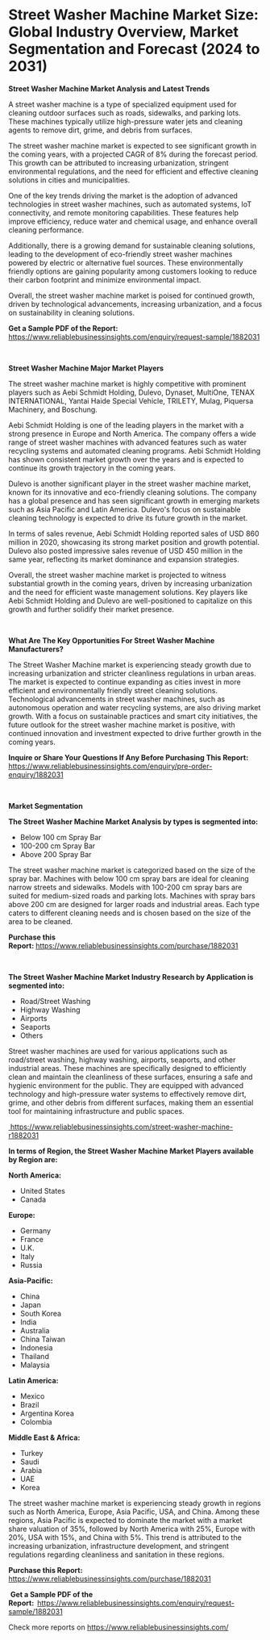 <p><h1>Street Washer Machine Market Size: Global Industry Overview, Market Segmentation and Forecast (2024 to 2031)</h1></p><p><strong>Street Washer Machine Market Analysis and Latest Trends</strong></p>
<p><p>A street washer machine is a type of specialized equipment used for cleaning outdoor surfaces such as roads, sidewalks, and parking lots. These machines typically utilize high-pressure water jets and cleaning agents to remove dirt, grime, and debris from surfaces.</p><p>The street washer machine market is expected to see significant growth in the coming years, with a projected CAGR of 8% during the forecast period. This growth can be attributed to increasing urbanization, stringent environmental regulations, and the need for efficient and effective cleaning solutions in cities and municipalities.</p><p>One of the key trends driving the market is the adoption of advanced technologies in street washer machines, such as automated systems, IoT connectivity, and remote monitoring capabilities. These features help improve efficiency, reduce water and chemical usage, and enhance overall cleaning performance.</p><p>Additionally, there is a growing demand for sustainable cleaning solutions, leading to the development of eco-friendly street washer machines powered by electric or alternative fuel sources. These environmentally friendly options are gaining popularity among customers looking to reduce their carbon footprint and minimize environmental impact.</p><p>Overall, the street washer machine market is poised for continued growth, driven by technological advancements, increasing urbanization, and a focus on sustainability in cleaning solutions.</p></p>
<p><strong>Get a Sample PDF of the Report:&nbsp;</strong> <a href="https://www.reliablebusinessinsights.com/enquiry/request-sample/1882031">https://www.reliablebusinessinsights.com/enquiry/request-sample/1882031</a></p>
<p>&nbsp;</p>
<p><strong>Street Washer Machine Major Market Players</strong></p>
<p><p>The street washer machine market is highly competitive with prominent players such as Aebi Schmidt Holding, Dulevo, Dynaset, MultiOne, TENAX INTERNATIONAL, Yantai Haide Special Vehicle, TRILETY, Mulag, Piquersa Machinery, and Boschung. </p><p>Aebi Schmidt Holding is one of the leading players in the market with a strong presence in Europe and North America. The company offers a wide range of street washer machines with advanced features such as water recycling systems and automated cleaning programs. Aebi Schmidt Holding has shown consistent market growth over the years and is expected to continue its growth trajectory in the coming years.</p><p>Dulevo is another significant player in the street washer machine market, known for its innovative and eco-friendly cleaning solutions. The company has a global presence and has seen significant growth in emerging markets such as Asia Pacific and Latin America. Dulevo's focus on sustainable cleaning technology is expected to drive its future growth in the market.</p><p>In terms of sales revenue, Aebi Schmidt Holding reported sales of USD 860 million in 2020, showcasing its strong market position and growth potential. Dulevo also posted impressive sales revenue of USD 450 million in the same year, reflecting its market dominance and expansion strategies.</p><p>Overall, the street washer machine market is projected to witness substantial growth in the coming years, driven by increasing urbanization and the need for efficient waste management solutions. Key players like Aebi Schmidt Holding and Dulevo are well-positioned to capitalize on this growth and further solidify their market presence.</p></p>
<p>&nbsp;</p>
<p><strong>What Are The Key Opportunities For Street Washer Machine Manufacturers?</strong></p>
<p><p>The Street Washer Machine market is experiencing steady growth due to increasing urbanization and stricter cleanliness regulations in urban areas. The market is expected to continue expanding as cities invest in more efficient and environmentally friendly street cleaning solutions. Technological advancements in street washer machines, such as autonomous operation and water recycling systems, are also driving market growth. With a focus on sustainable practices and smart city initiatives, the future outlook for the street washer machine market is positive, with continued innovation and investment expected to drive further growth in the coming years.</p></p>
<p><strong>Inquire or Share Your Questions If Any Before Purchasing This Report:</strong> <a href="https://www.reliablebusinessinsights.com/enquiry/pre-order-enquiry/1882031">https://www.reliablebusinessinsights.com/enquiry/pre-order-enquiry/1882031</a></p>
<p>&nbsp;</p>
<p><strong>Market Segmentation</strong></p>
<p><strong>The Street Washer Machine Market Analysis by types is segmented into:</strong></p>
<p><ul><li>Below 100 cm Spray Bar</li><li>100-200 cm Spray Bar</li><li>Above 200 Spray Bar</li></ul></p>
<p><p>The street washer machine market is categorized based on the size of the spray bar. Machines with below 100 cm spray bars are ideal for cleaning narrow streets and sidewalks. Models with 100-200 cm spray bars are suited for medium-sized roads and parking lots. Machines with spray bars above 200 cm are designed for larger roads and industrial areas. Each type caters to different cleaning needs and is chosen based on the size of the area to be cleaned.</p></p>
<p><strong>Purchase this Report:&nbsp;</strong><a href="https://www.reliablebusinessinsights.com/purchase/1882031">https://www.reliablebusinessinsights.com/purchase/1882031</a></p>
<p>&nbsp;</p>
<p><strong>The Street Washer Machine Market Industry Research by Application is segmented into:</strong></p>
<p><ul><li>Road/Street Washing</li><li>Highway Washing</li><li>Airports</li><li>Seaports</li><li>Others</li></ul></p>
<p><p>Street washer machines are used for various applications such as road/street washing, highway washing, airports, seaports, and other industrial areas. These machines are specifically designed to efficiently clean and maintain the cleanliness of these surfaces, ensuring a safe and hygienic environment for the public. They are equipped with advanced technology and high-pressure water systems to effectively remove dirt, grime, and other debris from different surfaces, making them an essential tool for maintaining infrastructure and public spaces.</p></p>
<p><a href="https://www.reliablebusinessinsights.com/street-washer-machine-r1882031">&nbsp;https://www.reliablebusinessinsights.com/street-washer-machine-r1882031</a></p>
<p><strong>In terms of Region, the Street Washer Machine Market Players available by Region are:</strong></p>
<p>
    <p> <strong> North America: </strong>
        <ul>
            <li>United States</li>
            <li>Canada</li>
        </ul>
        </p> 
    <p> <strong> Europe: </strong>
        <ul>
            <li>Germany</li>
            <li>France</li>
            <li>U.K.</li>
            <li>Italy</li>
            <li>Russia</li>
        </ul>
        </p> 
    <p> <strong> Asia-Pacific: </strong>
        <ul>
            <li>China</li>
            <li>Japan</li>
            <li>South Korea</li>
            <li>India</li>
            <li>Australia</li>
            <li>China Taiwan</li>
            <li>Indonesia</li>
            <li>Thailand</li>
            <li>Malaysia</li>
        </ul>
        </p> 
    <p> <strong> Latin America: </strong>
        <ul>
            <li>Mexico</li>
            <li>Brazil</li>
            <li>Argentina Korea</li>
            <li>Colombia</li>
        </ul>
        </p> 
    <p> <strong> Middle East & Africa: </strong>
        <ul>
            <li>Turkey</li>
            <li>Saudi</li>
            <li>Arabia</li>
            <li>UAE</li>
            <li>Korea</li>
        </ul>
    </p>
    </p>
<p><p>The street washer machine market is experiencing steady growth in regions such as North America, Europe, Asia Pacific, USA, and China. Among these regions, Asia Pacific is expected to dominate the market with a market share valuation of 35%, followed by North America with 25%, Europe with 20%, USA with 15%, and China with 5%. This trend is attributed to the increasing urbanization, infrastructure development, and stringent regulations regarding cleanliness and sanitation in these regions.</p></p>
<p><strong>Purchase this Report: </strong><a href="https://www.reliablebusinessinsights.com/purchase/1882031">https://www.reliablebusinessinsights.com/purchase/1882031</a></p>
<p>&nbsp;<strong>Get a Sample PDF of the Report:&nbsp;&nbsp;</strong><a href="https://www.reliablebusinessinsights.com/enquiry/request-sample/1882031">https://www.reliablebusinessinsights.com/enquiry/request-sample/1882031</a></p>
<p><strong></strong></p>
<p>Check more reports on <a href="https://www.reliablebusinessinsights.com/">https://www.reliablebusinessinsights.com/</a></p>